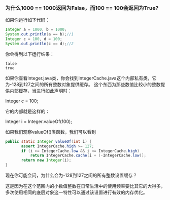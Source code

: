 ### 为什么1000 == 1000返回为False，而100 == 100会返回为True?
如果你运行如下代码：
```java
Integer a = 1000, b = 1000; 
System.out.println(a == b);//1
Integer c = 100, d = 100; 
System.out.println(c == d);//2
```
你会得到以下运行结果：
```
false
true
```
如果你查看Integer.java类，你会找到IntegerCache.java这个内部私有类，它为-128到127之间的所有整数对象提供缓存。
这个东西为那些数值比较小的整数提供内部缓存，当进行如此声明时：

Integer c = 100;

它的内部就是这样的：

Integer i = Integer.valueOf(100);

如果我们观察valueOf()类函数，我们可以看到
 ```java
 public static Integer valueOf(int i) {
        assert IntegerCache.high >= 127;
        if (i >= IntegerCache.low && i <= IntegerCache.high)
            return IntegerCache.cache[i + (-IntegerCache.low)];
        return new Integer(i);
 }
 ```
现在你可能会问，为什么会为-128到127之间的所有整数设置缓存？

这是因为在这个范围内的小数值整数在日常生活中的使用频率要比其它的大得多，多次使用相同的底层对象这一特性可以通过该设置进行有效的内存优化。
